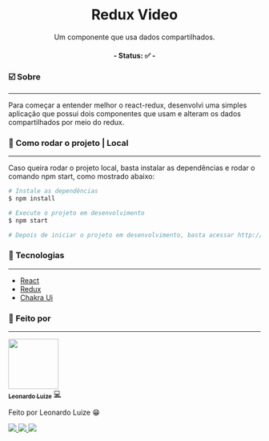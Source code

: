 <h1 align="center">
    Redux Video
</h1>
<p align="center">Um componente que usa dados compartilhados.</p>

<h4 align="center"> 
	- Status: ✅ -
</h4>

### ☑️ Sobre
---

<p>
  Para começar a entender melhor o react-redux, desenvolvi
  uma simples aplicação que possui dois componentes que usam e 
  alteram os dados compartilhados por meio do redux.
</p>

### 🔌 Como rodar o projeto | Local
---
Caso queira rodar o projeto local, basta instalar as dependências e rodar o comando npm start, como mostrado abaixo:

```bash
# Instale as dependências
$ npm install

# Execute o projeto em desenvolvimento
$ npm start

# Depois de iniciar o projeto em desenvolvimento, basta acessar http://localhost:3000/
```

### 🔋 Tecnologias
---

- [React](https://pt-br.reactjs.org/)
- [Redux](https://react-redux.js.org/)
- [Chakra Ui](https://chakra-ui.com/)

### 🎲 Feito por
---

<a href="https://github.com/LeonardoLuize">
 <img src="https://avatars.githubusercontent.com/u/74014082?v=4" width="100px;"/>
 <br />
 <sub><b>Leonardo Luize</b></sub></a> <a href="https://github.com/LeonardoLuize" >💻</a>


Feito por Leonardo Luize 😁

<a target="_new" href="https://www.linkedin.com/in/leonardoluize/">
  <img src="https://img.shields.io/badge/Codepen%20-%61DAFB33.svg?&style=for-the-badge&logo=codepen&logoColor=white&color=161B22"/>
</a>
<a target="_new" href="https://www.linkedin.com/in/leonardoluize/">
  <img src="https://img.shields.io/badge/Linkedin%20-%61DAFB33.svg?&style=for-the-badge&logo=linkedin&logoColor=white&color=0A66C2"/>
</a>
<a target="_new" href="mailto:leonardo.luize2@gmail.com">
  <img src="https://img.shields.io/badge/Email%20-%61DAFB33.svg?&style=for-the-badge&logo=gmail&logoColor=white&color=CF3A2F"/>
</a>

